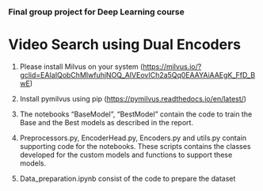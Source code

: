 
### Final group project for Deep Learning course

# Video Search using Dual Encoders

1. Please install Milvus on your system (https://milvus.io/?gclid=EAIaIQobChMIwfuhjNOQ_AIVEovICh2a5Qq0EAAYAiAAEgK_FfD_BwE)
2. Install pymilvus using pip (https://pymilvus.readthedocs.io/en/latest/)

3. The notebooks “BaseModel”, “BestModel” contain the code to train the Base and the Best models as described in the report.

4. Preprocessors.py, EncoderHead.py, Encoders.py and utils.py contain supporting code for the notebooks. These scripts contains the classes developed for the custom models and functions to support these models.

5. Data_preparation.ipynb consist of the code to prepare the dataset
